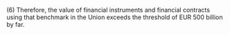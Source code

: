 (6) Therefore, the value of financial instruments and financial contracts using that benchmark in the Union exceeds the threshold of EUR 500 billion by far.
